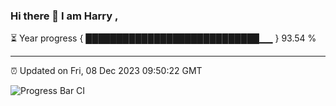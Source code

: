 ### Hi there 👋 I am Harry , 

⏳ Year progress { ████████████████████████████▁▁ } 93.54 %

---

⏰ Updated on Fri, 08 Dec 2023 09:50:22 GMT

![Progress Bar CI](https://github.com/duykhang68/duykhang68/workflows/Progress%20Bar%20CI/badge.svg)
